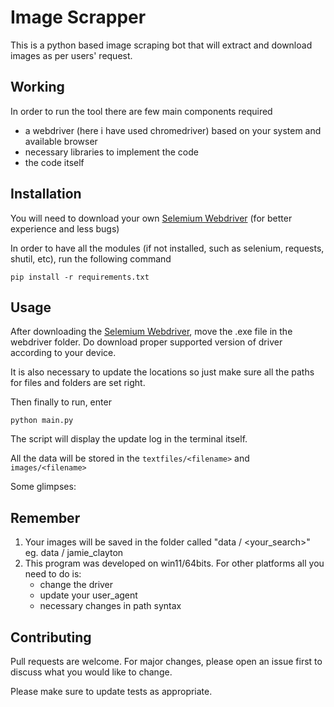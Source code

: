 # Image Scrapper

This is a python based image scraping bot that will extract and download images as per users' request.

## Working

In order to run the tool there are few main components required
- a webdriver (here i have used chromedriver) based on your system and available browser
- necessary libraries to implement the code
- the code itself

## Installation

You will need to download your own [Selemium Webdriver](https://www.selenium.dev/documentation/webdriver/)
(for better experience and less bugs)

In order to have all the modules (if not installed, such as selenium, requests, shutil, etc), run the following command
```
pip install -r requirements.txt
``` 

## Usage

After downloading the [Selemium Webdriver](https://www.selenium.dev/documentation/webdriver/), move the .exe file in the webdriver folder.
Do download proper supported version of driver according to your device.

It is also necessary to update the locations so just make sure all the paths for files and folders are set right.

Then finally to run, enter
```
python main.py
```
The script will display the update log in the terminal itself.

All the data will be stored in the `textfiles/<filename>` and `images/<filename>`

Some glimpses:


## Remember
1. Your images will be saved in the folder called "data / <your_search>" eg. data / jamie_clayton
2. This program was developed on win11/64bits. For other platforms all you need to do is:
    - change the driver
    - update your user_agent
    - necessary changes in path syntax
 
## Contributing

Pull requests are welcome. For major changes, please open an issue first to discuss what you would like to change.

Please make sure to update tests as appropriate.
